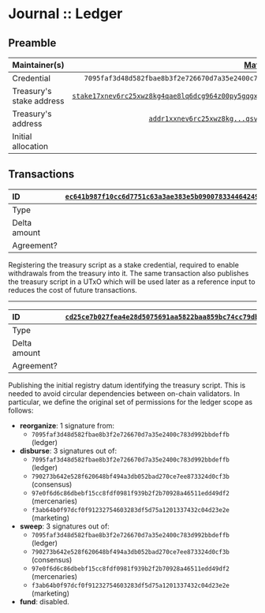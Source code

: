 # Journal :: Ledger

## Preamble

| Maintainer(s)            | [Matthias Benkort][]                                              |
| :---                     | ---:                                                              |
| Credential               | `7095faf3d48d582fbae8b3f2e726670d7a35e2400c783d992bbdeffb`        |
| Treasury's stake address | [`stake17xnev6rc25xwz8kg4qae8lq6dcg964z00py5gqgxd387pncv8fq8g`][] |
| Treasury's address       | [`addr1xxnev6rc25xwz8kg...qsvmz0ur8sjjwfw8`][]                    |
| Initial allocation       | ₳300,000                                                          |

## Transactions

| ID           | [`ec641b987f10cc6d7751c63a3ae383e5b09007833446424959376c1c0f67a4fe`][] |
| :---         | ---:                                                                   |
| Type         | `initialize`                                                           |
| Delta amount | 0                                                                      |
| Agreement?   | N/A                                                                    |

Registering the treasury script as a stake credential, required to enable withdrawals from the treasury into it. The same transaction also publishes the treasury script in a UTxO which will be used later as a reference input to reduces the cost of future transactions.

---

| ID           | [`cd25ce7b027fea4e28d5075691aa5822baa859bc74cc79db0377043bc9f383c7`][] |
| :---         | ---:                                                                   |
| Type         | `publish`                                                              |
| Delta amount | 0                                                                      |
| Agreement?   | N/A                                                                    |

Publishing the initial registry datum identifying the treasury script. This is needed to avoid circular dependencies between on-chain validators. In particular, we define the original set of permissions for the ledger scope as follows:

- **reorganize**: 1 signature from:
  - `7095faf3d48d582fbae8b3f2e726670d7a35e2400c783d992bbdeffb` (ledger)
- **disburse**: 3 signatures out of:
  - `7095faf3d48d582fbae8b3f2e726670d7a35e2400c783d992bbdeffb` (ledger)
  - `790273b642e528f620648bf494a3db052bad270ce7ee873324d0cf3b` (consensus)
  - `97e0f6d6c86dbebf15cc8fdf0981f939b2f2b70928a46511edd49df2` (mercenaries)
  - `f3ab64b0f97dcf0f91232754603283df5d75a1201337432c04d23e2e` (marketing)
- **sweep**: 3 signatures out of:
  - `7095faf3d48d582fbae8b3f2e726670d7a35e2400c783d992bbdeffb` (ledger)
  - `790273b642e528f620648bf494a3db052bad270ce7ee873324d0cf3b` (consensus)
  - `97e0f6d6c86dbebf15cc8fdf0981f939b2f2b70928a46511edd49df2` (mercenaries)
  - `f3ab64b0f97dcf0f91232754603283df5d75a1201337432c04d23e2e` (marketing)
- **fund**: disabled.

[Matthias Benkort]: https://github.com/KtorZ

<!-- TODO: use explorer.cardano.org deeplink once it supports stake addresses -->
[`stake17xnev6rc25xwz8kg4qae8lq6dcg964z00py5gqgxd387pncv8fq8g`]: https://cardanoscan.io/stakeKey/stake17xnev6rc25xwz8kg4qae8lq6dcg964z00py5gqgxd387pncv8fq8g
[`addr1xxnev6rc25xwz8kg...qsvmz0ur8sjjwfw8`]: https://explorer.cardano.org/address/addr1xxnev6rc25xwz8kg4qae8lq6dcg964z00py5gqgxd387pna8je58s4gvuy0v32pmj07p5msst42y77zfgsqsvmz0ur8sjjwfw8

[`cd25ce7b027fea4e28d5075691aa5822baa859bc74cc79db0377043bc9f383c7`]: https://explorer.cardano.org/tx/cd25ce7b027fea4e28d5075691aa5822baa859bc74cc79db0377043bc9f383c7
[`ec641b987f10cc6d7751c63a3ae383e5b09007833446424959376c1c0f67a4fe`]: https://explorer.cardano.org/tx/ec641b987f10cc6d7751c63a3ae383e5b09007833446424959376c1c0f67a4fe
